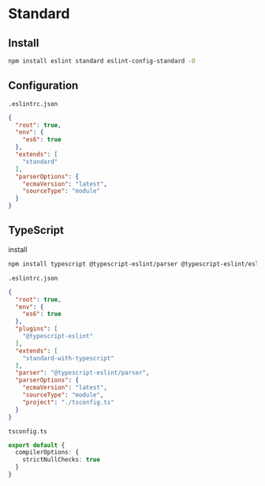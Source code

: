 # Standard



## Install

```sh
npm install eslint standard eslint-config-standard -D
```



## Configuration

`.eslintrc.json`

```json
{
  "root": true,
  "env": { 
    "es6": true
  },
  "extends": [
    "standard"
  ],
  "parserOptions": {
    "ecmaVersion": "latest",
    "sourceType": "module"
  }
}
```



## TypeScript

install

```sh
npm install typescript @typescript-eslint/parser @typescript-eslint/eslint-plugin eslint-config-standard-with-typescript -D
```

`.eslintrc.json`

```json
{
  "root": true,
  "env": { 
    "es6": true
  },
  "plugins": [
    "@typescript-eslint"
  ],
  "extends": [
    "standard-with-typescript"
  ],
  "parser": "@typescript-eslint/parser",
  "parserOptions": {
    "ecmaVersion": "latest",
    "sourceType": "module",
    "project": "./tsconfig.ts"
  }
}
```

`tsconfig.ts`

```ts
export default {
  compilerOptions: {
    strictNullChecks: true
  }
}
```

